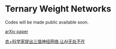 Ternary Weight Networks
===
Codes will be made public available soon.

[arXiv paper](https://arxiv.org/abs/1605.04711) 

[衣+科学家提出三值神经网络,让AI无处不在](http://toutiao.com/i6289006811508900354/)
